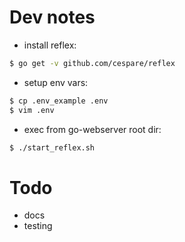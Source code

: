 # Dev notes

* install reflex:
```bash
$ go get -v github.com/cespare/reflex
```

* setup env vars:
```bash
$ cp .env_example .env
$ vim .env
```

* exec from go-webserver root dir:
```bash
$ ./start_reflex.sh
```

# Todo

* docs
* testing
